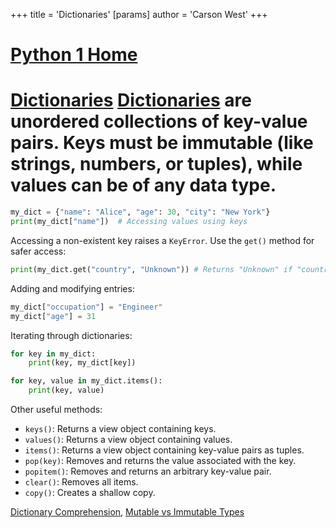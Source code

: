 +++
 title = 'Dictionaries'
[params]
	author = 'Carson West'
+++
# [Python 1 Home](./../python-1-home/)
# [Dictionaries](./../dictionaries/)  [Dictionaries](./../dictionaries/) are unordered collections of key-value pairs.  Keys must be immutable (like strings, numbers, or tuples), while values can be of any data type.

```python
my_dict = {"name": "Alice", "age": 30, "city": "New York"}
print(my_dict["name"])  # Accessing values using keys
```

Accessing a non-existent key raises a `KeyError`.  Use the `get()` method for safer access:

```python
print(my_dict.get("country", "Unknown")) # Returns "Unknown" if "country" is not found
```

Adding and modifying entries:

```python
my_dict["occupation"] = "Engineer"
my_dict["age"] = 31
```

Iterating through dictionaries:

```python
for key in my_dict:
    print(key, my_dict[key])

for key, value in my_dict.items():
    print(key, value)
```

Other useful methods:

* `keys()`: Returns a view object containing keys.
* `values()`: Returns a view object containing values.
* `items()`: Returns a view object containing key-value pairs as tuples.
* `pop(key)`: Removes and returns the value associated with the key.
* `popitem()`: Removes and returns an arbitrary key-value pair.
* `clear()`: Removes all items.
* `copy()`: Creates a shallow copy.


[Dictionary Comprehension](./../dictionary-comprehension/), [Mutable vs Immutable Types](./../mutable-vs-immutable-types/)
